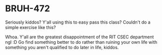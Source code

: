 # BRUH-472

Seriously kiddos? Y'all using this to easy pass this class? Couldn't do a simple exercise like this?

Whoa. Y'all are the greatest disappointment of the RIT CSEC department ngl :D Go find something better to do rather than ruining your own life with something you aren't qualified to do later in life, kiddos. 
